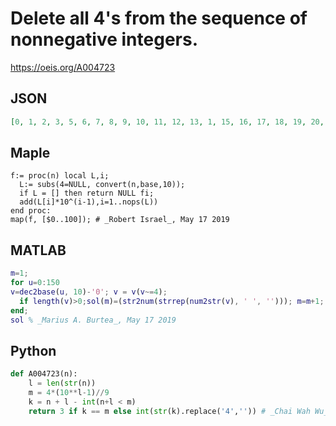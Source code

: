 # Delete all 4's from the sequence of nonnegative integers\.
https://oeis.org/A004723
## JSON
```JSON
[0, 1, 2, 3, 5, 6, 7, 8, 9, 10, 11, 12, 13, 1, 15, 16, 17, 18, 19, 20, 21, 22, 23, 2, 25, 26, 27, 28, 29, 30, 31, 32, 33, 3, 35, 36, 37, 38, 39, 0, 1, 2, 3, 5, 6, 7, 8, 9, 50, 51, 52, 53, 5, 55, 56, 57, 58, 59, 60, 61, 62, 63, 6, 65, 66, 67, 68, 69, 70, 71, 72, 73, 7, 75]
```
## Maple
```Maple
f:= proc(n) local L,i;
  L:= subs(4=NULL, convert(n,base,10));
  if L = [] then return NULL fi;
  add(L[i]*10^(i-1),i=1..nops(L))
end proc:
map(f, [$0..100]); # _Robert Israel_, May 17 2019
```
## MATLAB
```MATLAB
m=1;
for u=0:150
v=dec2base(u, 10)-'0'; v = v(v~=4);
  if length(v)>0;sol(m)=(str2num(strrep(num2str(v), ' ', ''))); m=m+1; end;
end;
sol % _Marius A. Burtea_, May 17 2019
```
## Python
```Python
def A004723(n):
    l = len(str(n))
    m = 4*(10**l-1)//9
    k = n + l - int(n+l < m)
    return 3 if k == m else int(str(k).replace('4','')) # _Chai Wah Wu_, Apr 20 2021
```
